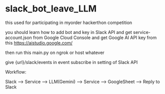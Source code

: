 # slack_bot_leave_LLM

this used for participating in myorder hackerthon competition

you should learn how to add bot and key in Slack API
and
get service-account.json from Google Cloud Console
and
get Google AI API key from this https://aistudio.google.com/

then run this main.py on ngrok or host whatever

give {url}/slack/events in event subscribe in setting of Slack API 

Workflow:

Slack --> Service --> LLM(Gemini) --> Service --> GoogleSheet --> Reply to Slack
